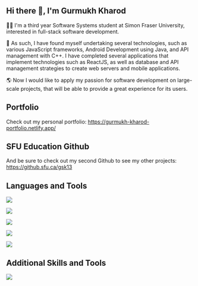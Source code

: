 ## Hi there 👋, I'm Gurmukh Kharod

<!--
**GurmukhSKharod/GurmukhSKharod** is a ✨ _special_ ✨ repository because its `README.md` (this file) appears on your GitHub profile.

Here are some ideas to get you started:

- 🔭 I’m currently working on ...
- 🌱 I’m currently learning ...
- 👯 I’m looking to collaborate on ...
- 🤔 I’m looking for help with ...
- 💬 Ask me about ...
- 📫 How to reach me: ...
- 😄 Pronouns: ...
- ⚡ Fun fact: ...
-->

👨‍💻 I'm a third year Software Systems student at Simon Fraser University, interested in full-stack software development. 

🌱 As such, I have found myself undertaking several technologies, such as various JavaScript frameworks, Android Development using Java, and API management with C++. I have completed several applications that implement technologies such as ReactJS, as well as database and API management strategies to create web servers and mobile applications.

🌎 Now I would like to apply my passion for software development on large-scale projects, that will be able to provide a great experience for its users.

## Portfolio

Check out my personal portfolio: https://gurmukh-kharod-portfolio.netlify.app/ 

## SFU Education Github

And be sure to check out my second Github to see my other projects: https://github.sfu.ca/gsk13

## Languages and Tools

![](https://skillicons.dev/icons?i=python,java,c,cpp,haskell,rust)

![](https://skillicons.dev/icons?i=html,css,javascript,react,jquery,nodejs,expressjs,tailwind)

![](https://skillicons.dev/icons?i=sqlite,mysql,postgres,mongodb)

![](https://skillicons.dev/icons?i=git,github)

![](https://skillicons.dev/icons?i=linux,windows,mac)

## Additional Skills and Tools

![](https://skillicons.dev/icons?i=figma,androidstudio,visualstudio,jetbrains,eclipse)
